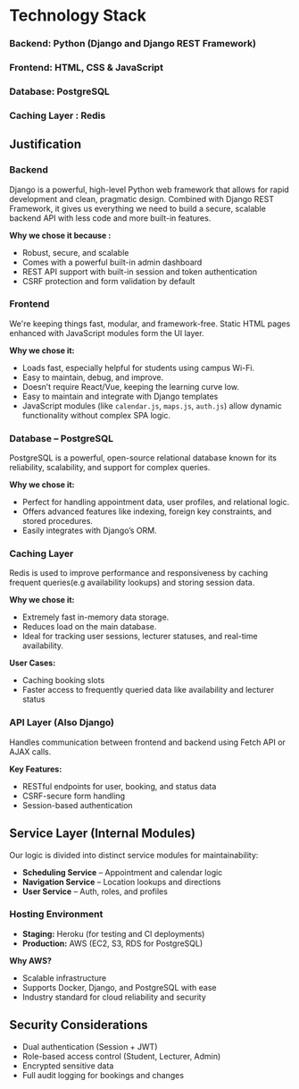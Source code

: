 # Technology Stack

### Backend: Python (Django and Django REST Framework)
### Frontend: HTML, CSS & JavaScript 
### Database: PostgreSQL  
### Caching Layer : Redis


## Justification

### Backend
Django is a powerful, high-level Python web framework that allows for rapid development and clean,
pragmatic design. Combined with Django REST Framework, it gives us everything we need to build a secure, 
scalable backend API with less code and more built-in features.


**Why we chose it because :**
- Robust, secure, and scalable  
- Comes with a powerful built-in admin dashboard  
- REST API support with built-in session and token authentication  
- CSRF protection and form validation by default

  
### Frontend
We're keeping things fast, modular, and framework-free. Static HTML pages enhanced with JavaScript modules
form the UI layer.

**Why we chose it:**
- Loads fast, especially helpful for students using campus Wi-Fi.
- Easy to maintain, debug, and improve.
- Doesn’t require React/Vue, keeping the learning curve low.
- Easy to maintain and integrate with Django templates 
- JavaScript modules (like `calendar.js`, `maps.js`, `auth.js`) allow dynamic functionality without complex SPA logic.

### Database – PostgreSQL
PostgreSQL is a powerful, open-source relational database known for its reliability, scalability, and
support for complex queries.

**Why we chose it:**
- Perfect for handling appointment data, user profiles, and relational logic.
- Offers advanced features like indexing, foreign key constraints, and stored procedures.
- Easily integrates with Django’s ORM.
  
### Caching Layer
Redis is used to improve performance and responsiveness by caching frequent queries(e.g availability lookups) 
and storing session data.

**Why we chose it:**
- Extremely fast in-memory data storage.
- Reduces load on the main database.
- Ideal for tracking user sessions, lecturer statuses, and real-time availability.

**User Cases:**
- Caching booking slots  
- Faster access to frequently queried data like availability and lecturer status  


### API Layer (Also Django)

Handles communication between frontend and backend using Fetch API or AJAX calls.

**Key Features:**

- RESTful endpoints for user, booking, and status data  
- CSRF-secure form handling  
- Session-based authentication  

## Service Layer (Internal Modules)

Our logic is divided into distinct service modules for maintainability:

- **Scheduling Service** – Appointment and calendar logic  
- **Navigation Service** – Location lookups and directions  
- **User Service** – Auth, roles, and profiles  

### Hosting Environment

- **Staging:** Heroku (for testing and CI deployments)  
- **Production:** AWS (EC2, S3, RDS for PostgreSQL)  

**Why AWS?**

- Scalable infrastructure  
- Supports Docker, Django, and PostgreSQL with ease  
- Industry standard for cloud reliability and security  


## Security Considerations

- Dual authentication (Session + JWT)  
- Role-based access control (Student, Lecturer, Admin)  
- Encrypted sensitive data  
- Full audit logging for bookings and changes  
